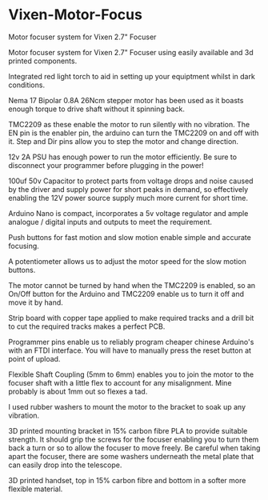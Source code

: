 # Vixen-Motor-Focus
Motor focuser system for Vixen 2.7" Focuser


Motor focuser system for Vixen 2.7" Focuser using easily available and 3d printed components.

 

Integrated red light torch to aid in setting up your equiptment whilst in dark conditions.

 

Nema 17 Bipolar 0.8A 26Ncm stepper motor has been used as it boasts enough torque to drive shaft without it spinning back.

 

TMC2209 as these enable the motor to run silently with no vibration. The EN pin is the enabler pin, the arduino can turn the TMC2209 on and off with it. Step and Dir pins allow you to step the motor and change direction.

 

12v 2A PSU has enough power to run the motor efficiently. Be sure to disconnect your programmer before plugging in the power!

 

100uf 50v Capacitor to protect parts from voltage drops and noise caused by the driver and supply power for short peaks in demand, so effectively enabling the 12V power source supply much more current for short time.

 

Arduino Nano is compact, incorporates a 5v voltage regulator and ample analogue / digital inputs and outputs to meet the requirement.

 

Push buttons for fast motion and slow motion enable simple and accurate focusing.

 

A potentiometer allows us to adjust the motor speed for the slow motion buttons.

 

The motor cannot be turned by hand when the TMC2209 is enabled, so an On/Off button for the Arduino and TMC2209 enable us to turn it off and move it by hand.

 

Strip board with copper tape applied to make required tracks and a drill bit to cut the required tracks makes a perfect PCB.

 

Programmer pins enable us to reliably program cheaper chinese Arduino's with an FTDI interface. You will have to manually press the reset button at point of upload.

 

Flexible Shaft Coupling (5mm to 6mm) enables you to join the motor to the focuser shaft with a little flex to account for any misalignment. Mine probably is about 1mm out so flexes a tad.

 

I used rubber washers to mount the motor to the bracket to soak up any vibration.

 

3D printed mounting bracket in 15% carbon fibre PLA to provide suitable strength. It should grip the screws for the focuser enabling you to turn them back a turn or so to allow the focuser to move freely. Be careful when taking apart the focuser, there are some washers underneath the metal plate that can easily drop into the telescope.

 

3D printed handset, top in 15% carbon fibre and bottom in a softer more flexible material.

 
